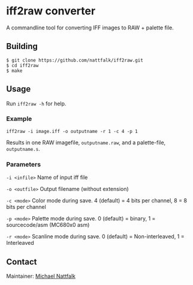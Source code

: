 # iff2raw converter

A commandline tool for converting IFF images to RAW + palette file.

## Building

```
$ git clone https://github.com/nattfalk/iff2raw.git
$ cd iff2raw
$ make
```

## Usage

Run `iff2raw -h` for help.

### Example
```
iff2raw -i image.iff -o outputname -r 1 -c 4 -p 1
```
Results in one RAW imagefile, `outputname.raw`, and a palette-file, `outputname.s`.


### Parameters
`-i <infile>`
Name of input iff file

`-o <outfile>`
Output filename (without extension)

`-c <mode>`
Color mode during save. 4 (default) = 4 bits per channel, 8 = 8 bits per channel

`-p <mode>`
Palette mode during save. 0 (default) = binary, 1 = sourcecode/asm (MC680x0 asm) 

`-r <mode>`
Scanline mode during save. 0 (default) = Non-interleaved, 1 = Interleaved

## Contact

Maintainer: [Michael Nattfalk](mailto:michaelnattfalk@gmail.com)

